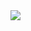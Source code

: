 <img src="https://readme-typing-svg.herokuapp.com?color=F77247&width=420&lines=just+a+curios+developer+from+india;still+learning%E2%9D%A4%EF%B8%8F">
</p> 
